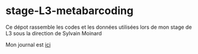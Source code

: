 # stage-L3-metabarcoding
Ce dépot rassemble les codes et les données utilisées lors de mon stage de L3 sous la direction de Sylvain Moinard

Mon journal est [ici](file:journal.md)